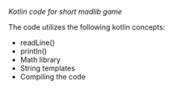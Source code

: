 *Kotlin code for short madlib game*

The code utilizes the following kotlin concepts:
- readLine() 
- println()
- Math library 
- String templates
- Compiling the code